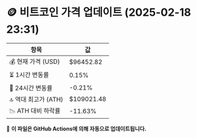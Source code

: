 # 🪙 비트코인 가격 업데이트 (2025-02-18 23:31)

| 항목                | 값 |
|--------------------|----------------|
| 💰 현재 가격 (USD) | $96452.82 |
| ⏳ 1시간 변동률    | 0.15% |
| 📆 24시간 변동률   | -0.21% |
| 🔝 역대 최고가 (ATH) | $109021.48 |
| 📉 ATH 대비 하락률 | -11.63% |

🔄 **이 파일은 GitHub Actions에 의해 자동으로 업데이트됩니다.**
